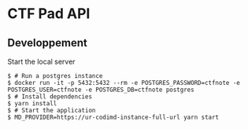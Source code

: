 # CTF Pad API

## Developpement

Start the local server

```
$ # Run a postgres instance
$ docker run -it -p 5432:5432 --rm -e POSTGRES_PASSWORD=ctfnote -e POSTGRES_USER=ctfnote -e POSTGRES_DB=ctfnote postgres
$ # Install dependencies
$ yarn install
$ # Start the application
$ MD_PROVIDER=https://ur-codimd-instance-full-url yarn start
```
